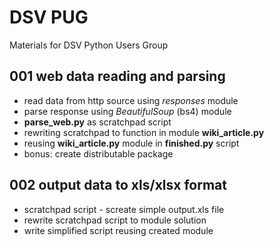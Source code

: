 # DSV PUG

Materials for DSV Python Users Group

## 001 web data reading and parsing
+ read data from http source using *responses* module
+ parse response using *BeautifulSoup* (bs4) module
+ **parse_web.py** as scratchpad script
+ rewriting scratchpad to function in module **wiki_article.py**
+ reusing **wiki_article.py** module in **finished.py** script
+ bonus: create distributable package

## 002 output data to xls/xlsx format
+ scratchpad script - screate simple output.xls file
+ rewrite scratchpad script to module solution
+ write simplified script reusing created module
